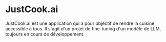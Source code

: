 # JustCook.ai

JustCook.ai est une application qui a pour objectif de rendre la cuisine accessible à tous. Il s'agit d'un projet de fine-tuning d'un modèle de LLM, toujours en cours de développement.
